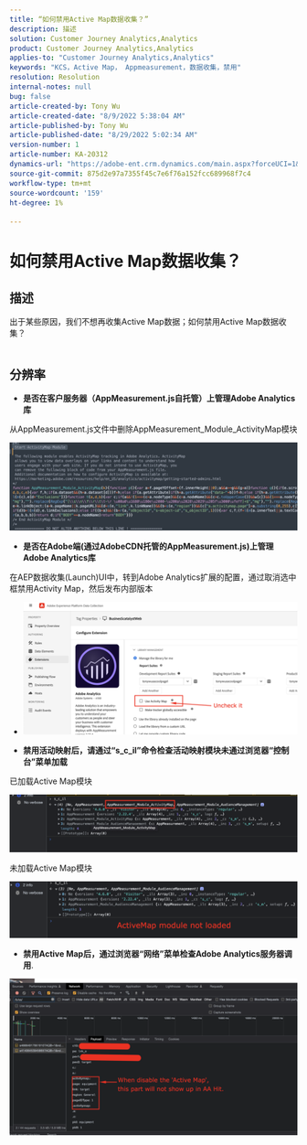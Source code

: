 ```yaml
---
title: “如何禁用Active Map数据收集？”
description: 描述
solution: Customer Journey Analytics,Analytics
product: Customer Journey Analytics,Analytics
applies-to: "Customer Journey Analytics,Analytics"
keywords: "KCS，Active Map， Appmeasurement，数据收集，禁用"
resolution: Resolution
internal-notes: null
bug: false
article-created-by: Tony Wu
article-created-date: "8/9/2022 5:38:04 AM"
article-published-by: Tony Wu
article-published-date: "8/29/2022 5:02:34 AM"
version-number: 1
article-number: KA-20312
dynamics-url: "https://adobe-ent.crm.dynamics.com/main.aspx?forceUCI=1&pagetype=entityrecord&etn=knowledgearticle&id=6c2a8469-a517-ed11-b83e-002248086a73"
source-git-commit: 875d2e97a7355f45c7e6f76a152fcc689968f7c4
workflow-type: tm+mt
source-wordcount: '159'
ht-degree: 1%

---
```


# 如何禁用Active Map数据收集？

## 描述

出于某些原因，我们不想再收集Active Map数据；如何禁用Active Map数据收集？
<br> 

## 分辨率


- <b>是否在客户服务器（AppMeasurement.js自托管）上管理Adobe Analytics库</b>


从AppMeasurement.js文件中删除AppMeasurement_Module_ActivityMap模块

![](assets/afbc7944-b517-ed11-b83e-002248086a73.png)



- <b>是否在Adobe端(通过AdobeCDN托管的AppMeasurement.js)上管理Adobe Analytics库</b>


在AEP数据收集(Launch)UI中，转到Adobe Analytics扩展的配置，通过取消选中框禁用Activity Map，然后发布内部版本

- ![](assets/7ccff702-a717-ed11-b83e-002248086a73.png)




























- <b>禁用活动映射后，请通过“s_c_il”命令检查活动映射模块未通过浏览器“控制台”菜单加载</b>


已加载Active Map模块

![](assets/fae3dc70-b317-ed11-b83e-002248086a73.png)

未加载Active Map模块

![](assets/27e433af-b317-ed11-b83e-002248086a73.png)

- <b>禁用Active Map后，通过浏览器“网络”菜单检查Adobe Analytics服务器调用</b>.


![](assets/7f84b7dc-3f27-ed11-9db1-00224808679b.png)












